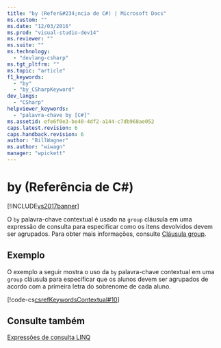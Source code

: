 ```yaml
---
title: "by (Refer&#234;ncia de C#) | Microsoft Docs"
ms.custom: ""
ms.date: "12/03/2016"
ms.prod: "visual-studio-dev14"
ms.reviewer: ""
ms.suite: ""
ms.technology: 
  - "devlang-csharp"
ms.tgt_pltfrm: ""
ms.topic: "article"
f1_keywords: 
  - "by"
  - "by_CSharpKeyword"
dev_langs: 
  - "CSharp"
helpviewer_keywords: 
  - "palavra-chave by [C#]"
ms.assetid: efe6f0e3-be40-4df2-a144-c7db968ae052
caps.latest.revision: 6
caps.handback.revision: 6
author: "BillWagner"
ms.author: "wiwagn"
manager: "wpickett"
---
```

# by (Refer&#234;ncia de C#)
[!INCLUDE[vs2017banner](../../../csharp/includes/vs2017banner.md)]

O `by` palavra\-chave contextual é usado na `group` cláusula em uma expressão de consulta para especificar como os itens devolvidos devem ser agrupados.  Para obter mais informações, consulte [Cláusula group](../../../csharp/language-reference/keywords/group-clause.md).  
  
## Exemplo  
 O exemplo a seguir mostra o uso da `by` palavra\-chave contextual em uma `group` cláusula para especificar que os alunos devem ser agrupados de acordo com a primeira letra do sobrenome de cada aluno.  
  
 [!code-cs[csrefKeywordsContextual#10](../../../csharp/language-reference/keywords/codesnippet/CSharp/by_1.cs)]  
  
## Consulte também  
 [Expressões de consulta LINQ](../../../csharp/programming-guide/linq-query-expressions/index.md)
